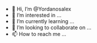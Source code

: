 - 👋 Hi, I’m @Yordanosalex
- 👀 I’m interested in ...
- 🌱 I’m currently learning ...
- 💞️ I’m looking to collaborate on ...
- 📫 How to reach me ...

<!---
Yordanosalex/Yordanosalex is a ✨ special ✨ repository because its `README.md` (this file) appears on your GitHub profile.
You can click the Preview link to take a look at your changes.
--->
